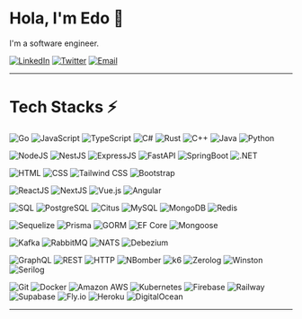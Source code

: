 # Hola, I'm Edo 👋

I'm a software engineer.

[![LinkedIn](https://img.shields.io/badge/LinkedIn-edwardosamosir-informational?style=flat-square&logo=linkedin)][LinkedIn]
[![Twitter](https://img.shields.io/badge/X-EdwardoSamosir-informational?style=flat-square&logo=x)][Twitter]
[![Email](https://img.shields.io/badge/Email-edwardosamosir@gmail.com-c14438?style=flat-square&logo=gmail)][Email]

---

# Tech Stacks ⚡

![Go](https://img.shields.io/badge/-Go-black?style=flat-square&logo=go)
![JavaScript](https://img.shields.io/badge/-JavaScript-black?style=flat-square&logo=javascript)
![TypeScript](https://img.shields.io/badge/-TypeScript-black?style=flat-square&logo=typescript)
![C#](https://img.shields.io/badge/-C%23-black?style=flat-square&logo=csharp)
![Rust](https://img.shields.io/badge/-Rust-black?style=flat-square&logo=rust)
![C++](https://img.shields.io/badge/-C++-black?style=flat-square&logo=cplusplus)
![Java](https://img.shields.io/badge/-Java-black?style=flat-square&logo=java-lang)
![Python](https://img.shields.io/badge/-Python-black?style=flat-square&logo=python)


![NodeJS](https://img.shields.io/badge/-NodeJS-black?style=flat-square&logo=node.js)
![NestJS](https://img.shields.io/badge/-NestJS-black?style=flat-square&logo=nestjs)
![ExpressJS](https://img.shields.io/badge/-ExpressJS-black?style=flat-square&logo=express)
![FastAPI](https://img.shields.io/badge/-FastAPI-black?style=flat-square&logo=fastapi)
![SpringBoot](https://img.shields.io/badge/-SpringBoot-black?style=flat-square&logo=springboot)
![.NET](https://img.shields.io/badge/-ASP.NET-black?style=flat-square&logo=dotnet)

![HTML](https://img.shields.io/badge/-HTML-black?style=flat-square&logo=html5)
![CSS](https://img.shields.io/badge/-CSS-black?style=flat-square&logo=css3)
![Tailwind CSS](https://img.shields.io/badge/-Tailwind%20CSS-black?style=flat-square&logo=tailwind-css)
![Bootstrap](https://img.shields.io/badge/-Bootstrap-black?style=flat-square&logo=bootstrap)

![ReactJS](https://img.shields.io/badge/-ReactJS-black?style=flat-square&logo=react)
![NextJS](https://img.shields.io/badge/-NextJS-black?style=flat-square&logo=next.js)
![Vue.js](https://img.shields.io/badge/-Vue.js-black?style=flat-square&logo=vue.js)
![Angular](https://img.shields.io/badge/-Angular-black?style=flat-square&logo=angular)

![SQL](https://img.shields.io/badge/-SQL-black?style=flat-square)
![PostgreSQL](https://img.shields.io/badge/-PostgreSQL-black?style=flat-square&logo=postgresql)
![Citus](https://img.shields.io/badge/-CitusData-black?style=flat-square&logo=citusdata)
![MySQL](https://img.shields.io/badge/-MySQL-black?style=flat-square&logo=mysql)
![MongoDB](https://img.shields.io/badge/-MongoDB-black?style=flat-square&logo=mongodb)
![Redis](https://img.shields.io/badge/-Redis-black?style=flat-square&logo=redis)

![Sequelize](https://img.shields.io/badge/-Sequelize-black?style=flat-square&logo=sequelize)
![Prisma](https://img.shields.io/badge/-Prisma-black?style=flat-square&logo=prisma)
![GORM](https://img.shields.io/badge/-GORM-black?style=flat-square)
![EF Core](https://img.shields.io/badge/-EF_Core-black?style=flat-square&logo=microsoft)
![Mongoose](https://img.shields.io/badge/-Mongoose-black?style=flat-square&logo=mongoose)

![Kafka](https://img.shields.io/badge/-Kafka-black?style=flat-square&logo=apache-kafka)
![RabbitMQ](https://img.shields.io/badge/-RabbitMQ-black?style=flat-square&logo=rabbitmq)
![NATS](https://img.shields.io/badge/-NATS-black?style=flat-square&logo=nats.io)
![Debezium](https://img.shields.io/badge/-Debezium-black?style=flat-square&logo=debezium.io)

![GraphQL](https://img.shields.io/badge/-GraphQL-black?style=flat-square&logo=graphql)
![REST](https://img.shields.io/badge/-{REST:API}-black?style=flat-square)
![HTTP](https://img.shields.io/badge/-HTTP-black?style=flat-square&logo=http)
![NBomber](https://img.shields.io/badge/-NBomber-black?style=flat-square&logo=nbomber)
![k6](https://img.shields.io/badge/-k6-black?style=flat-square&logo=k6)
![Zerolog](https://img.shields.io/badge/-Zerolog-black?style=flat-square&logo=zerolog)
![Winston](https://img.shields.io/badge/-Winston-black?style=flat-square&logo=winston)
![Serilog](https://img.shields.io/badge/-Serilog-black?style=flat-square&logo=serilog)

![Git](https://img.shields.io/badge/-Git-black?style=flat-square&logo=git)
![Docker](https://img.shields.io/badge/-Docker-black?style=flat-square&logo=docker)
![Amazon AWS](https://img.shields.io/badge/-AWS-black?style=flat-square&logo=amazon-web-services)
![Kubernetes](https://img.shields.io/badge/-Kubernetes-black?style=flat-square&logo=kubernetes)
![Firebase](https://img.shields.io/badge/-Firebase-black?style=flat-square&logo=firebase)
![Railway](https://img.shields.io/badge/-Railway-black?style=flat-square&logo=railway)
![Supabase](https://img.shields.io/badge/-Supabase-black?style=flat-square&logo=supabase)
![Fly.io](https://img.shields.io/badge/-Fly.io-black?style=flat-square&logo=flydotio)
![Heroku](https://img.shields.io/badge/-Heroku-black?style=flat-square&logo=heroku)
![DigitalOcean](https://img.shields.io/badge/-DigitalOcean-black?style=flat-square&logo=digitalocean)

---

[Website]: https://edwardo-samosir-portfolio-site.web.app/
[LinkedIn]: https://linkedin.com/in/edwardosamosir/
[Twitter]: https://x.com/EdwardoSamosir
[Email]: mailto:edwardosamosir@gmail.com
